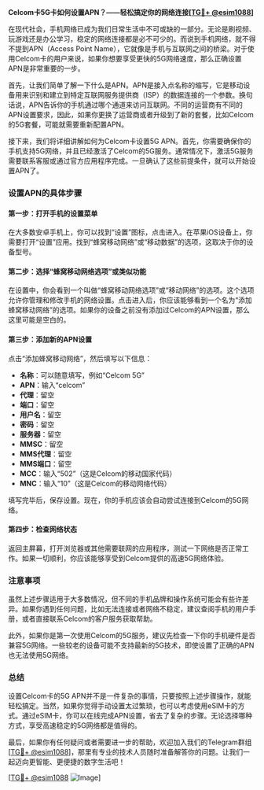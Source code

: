 **Celcom卡5G卡如何设置APN？——轻松搞定你的网络连接[[TG💪+ @esim1088](https://t.me/s/esim1088)]**

在现代社会，手机网络已成为我们日常生活中不可或缺的一部分。无论是刷视频、玩游戏还是办公学习，稳定的网络连接都是必不可少的。而说到手机网络，就不得不提到APN（Access Point Name），它就像是手机与互联网之间的桥梁。对于使用Celcom卡的用户来说，如果你想要享受更快的5G网络速度，那么正确设置APN是非常重要的一步。

首先，让我们简单了解一下什么是APN。APN是接入点名称的缩写，它是移动设备用来识别和建立到特定互联网服务提供商（ISP）的数据连接的一个参数。换句话说，APN告诉你的手机通过哪个通道来访问互联网。不同的运营商有不同的APN设置要求，因此，如果你更换了运营商或者升级到了新的套餐，比如Celcom的5G套餐，可能就需要重新配置APN。

接下来，我们将详细讲解如何为Celcom卡设置5G APN。首先，你需要确保你的手机支持5G网络，并且已经激活了Celcom的5G服务。通常情况下，激活5G服务需要联系客服或通过官方应用程序完成。一旦确认了这些前提条件，就可以开始设置APN了。

### 设置APN的具体步骤

#### 第一步：打开手机的设置菜单
在大多数安卓手机上，你可以找到“设置”图标，点击进入。在苹果iOS设备上，你需要打开“设置”应用。找到“蜂窝移动网络”或“移动数据”的选项，这取决于你的设备型号。

#### 第二步：选择“蜂窝移动网络选项”或类似功能
在设置中，你会看到一个叫做“蜂窝移动网络选项”或“移动网络”的选项。这个选项允许你管理和修改手机的网络设置。点击进入后，你应该能够看到一个名为“添加蜂窝移动网络”的选项。如果你的设备之前没有添加过Celcom的APN设置，那么这里可能是空白的。

#### 第三步：添加新的APN设置
点击“添加蜂窝移动网络”，然后填写以下信息：

- **名称**：可以随意填写，例如“Celcom 5G”
- **APN**：输入“celcom”
- **代理**：留空
- **端口**：留空
- **用户名**：留空
- **密码**：留空
- **服务器**：留空
- **MMSC**：留空
- **MMS代理**：留空
- **MMS端口**：留空
- **MCC**：输入“502”（这是Celcom的移动国家代码）
- **MNC**：输入“10”（这是Celcom的移动网络代码）

填写完毕后，保存设置。现在，你的手机应该会自动尝试连接到Celcom的5G网络。

#### 第四步：检查网络状态
返回主屏幕，打开浏览器或其他需要联网的应用程序，测试一下网络是否正常工作。如果一切顺利，你应该能够享受到Celcom提供的高速5G网络体验。

### 注意事项

虽然上述步骤适用于大多数情况，但不同的手机品牌和操作系统可能会有些许差异。如果你遇到任何问题，比如无法连接或者网络不稳定，建议查阅手机的用户手册，或者直接联系Celcom的客户服务获取帮助。

此外，如果你是第一次使用Celcom的5G服务，建议先检查一下你的手机硬件是否兼容5G网络。一些较老的设备可能不支持最新的5G技术，即使设置了正确的APN也无法使用5G网络。

### 总结

设置Celcom卡的5G APN并不是一件复杂的事情，只要按照上述步骤操作，就能轻松搞定。当然，如果你觉得手动设置太过繁琐，也可以考虑使用eSIM卡的方式。通过eSIM卡，你可以在线完成APN设置，省去了复杂的步骤。无论选择哪种方式，享受高速稳定的5G网络都是值得的。

最后，如果你有任何疑问或者需要进一步的帮助，欢迎加入我们的Telegram群组[[TG💪+ @esim1088](https://t.me/s/esim1088)]，那里有专业的技术人员随时准备解答你的问题。让我们一起迈向更智能、更便捷的数字生活吧！

[[TG💪+ @esim1088](https://t.me/s/esim1088) ![Image](https://i.postimg.cc/4NQfJmqS/Snipaste-2025-05-13-00-14-12.png)]